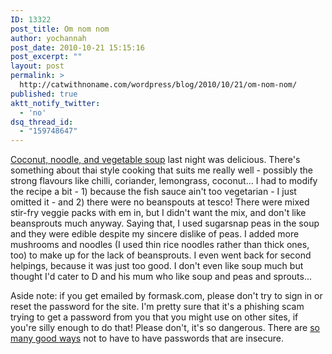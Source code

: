 ```yaml
---
ID: 13322
post_title: Om nom nom
author: yochannah
post_date: 2010-10-21 15:15:16
post_excerpt: ""
layout: post
permalink: >
  http://catwithnoname.com/wordpress/blog/2010/10/21/om-nom-nom/
published: true
aktt_notify_twitter:
  - 'no'
dsq_thread_id:
  - "159748647"
---
```

<a href="http://www.bbcgoodfood.com/recipes/408642/coconut-noodle-and-vegetable-soup">Coconut, noodle, and vegetable soup</a> last night was delicious. There's something about thai style cooking that suits me really well - possibly the strong flavours like chilli, coriander, lemongrass, coconut... 
I had to modify the recipe a bit - 1) because the fish sauce ain't too vegetarian - I just omitted it - and 2) there were no beanspouts at tesco! There were mixed stir-fry veggie packs with em in, but I didn't want the mix, and don't like beansprouts much anyway. Saying that, I used sugarsnap peas in the soup and they were edible despite my sincere dislike of peas. I added more mushrooms and noodles (I used thin rice noodles rather than thick ones, too) to make up for the lack of beansprouts. I even went back for second helpings, because it was just too good. I don't even like soup much but thought I'd cater to D and his mum who like soup and peas and sprouts... 

Aside note: if you get emailed by formask.com, please don't try to sign in or reset the password for the site. I'm pretty sure that it's a phishing scam trying to get a password from you that you might use on other sites, if you're silly enough to do that! Please don't, it's so dangerous. There are <a href="http://lifehacker.com/184773/geek-to-live--choose-and-remember-great-passwords">so many good ways</a> not to have to have passwords that are insecure.